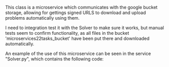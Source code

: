 This class is a microservice which communicates with the google bucket storage, allowing for gettings signed URLS to download and upload problems automatically using them.

I need to integration test it with the Solver to make sure it works, but manual tests seem to confirm functionality, as all files in the bucket 'microservices22tasks_bucket' have been put there and downloaded automatically.

An example of the use of this microservice can be seen in the service "Solver.py", which contains the following code:

<!-- resp = requests.get(self.bucket_handler_url + "/TaskBucket/{taskID}".format(taskID = self.taskID))     #Sends the initial request to get the signed URLS
        urls = resp.json()                                                                                  #BucketHandler responds with a json object
        problem_file_response = requests.get(urls["ProblemFileUrl"])                                        #Send a get request to the url returned for the problemFile
        with open("mzn.mzn", "wb") as f:
            f.write(problem_file_response.content)                                                          #Write the data returned by the url call above to a file'
-->
